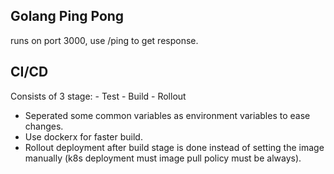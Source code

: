 ## Golang Ping Pong

runs on port 3000, use /ping to get response.

## CI/CD
Consists of 3 stage:
    - Test
    - Build
    - Rollout

* Seperated some common variables as environment variables to ease changes.
* Use dockerx for faster build.
* Rollout deployment after build stage is done instead of setting the image manually (k8s deployment must image pull policy must be always).
